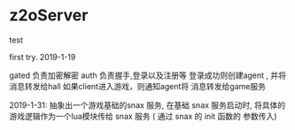 # z2oServer
test

first try. 2019-1-19

gated 负责加密解密
auth 负责握手,登录以及注册等
登录成功则创建agent , 并将消息转发给hall
如果client进入游戏，则通知agent将 消息转发给game服务




2019-1-31:
    抽象出一个游戏基础的snax 服务,  在基础 snax 服务启动时, 将具体的游戏逻辑作为一个lua模块传给 snax 服务 ( 通过 snax 的 init 函数的 参数传入)

